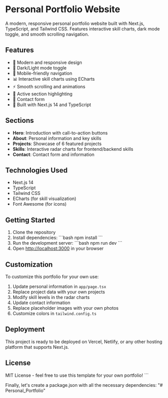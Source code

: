# Personal Portfolio Website

A modern, responsive personal portfolio website built with Next.js, TypeScript, and Tailwind CSS. Features interactive skill charts, dark mode toggle, and smooth scrolling navigation.

## Features

- 🎨 Modern and responsive design
- 🌙 Dark/Light mode toggle
- 📱 Mobile-friendly navigation
- 📊 Interactive skill charts using ECharts
- ⚡ Smooth scrolling and animations
- 🎯 Active section highlighting
- 📧 Contact form
- 🚀 Built with Next.js 14 and TypeScript

## Sections

- **Hero**: Introduction with call-to-action buttons
- **About**: Personal information and key skills
- **Projects**: Showcase of 6 featured projects
- **Skills**: Interactive radar charts for frontend/backend skills
- **Contact**: Contact form and information

## Technologies Used

- Next.js 14
- TypeScript
- Tailwind CSS
- ECharts (for skill visualization)
- Font Awesome (for icons)

## Getting Started

1. Clone the repository
2. Install dependencies:
   \`\`\`bash
   npm install
   \`\`\`
3. Run the development server:
   \`\`\`bash
   npm run dev
   \`\`\`
4. Open [http://localhost:3000](http://localhost:3000) in your browser

## Customization

To customize this portfolio for your own use:

1. Update personal information in `app/page.tsx`
2. Replace project data with your own projects
3. Modify skill levels in the radar charts
4. Update contact information
5. Replace placeholder images with your own photos
6. Customize colors in `tailwind.config.ts`

## Deployment

This project is ready to be deployed on Vercel, Netlify, or any other hosting platform that supports Next.js.

## License

MIT License - feel free to use this template for your own portfolio!
\`\`\`

Finally, let's create a package.json with all the necessary dependencies:
"# Personal_Portfolio" 
